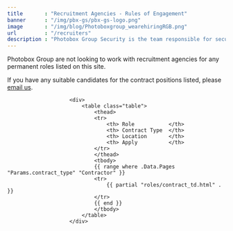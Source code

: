 ```yaml
---
title       : "Recruitment Agencies - Rules of Engagement"
banner      : "/img/pbx-gs/pbx-gs-logo.png"
image       : "/img/blog/Photoboxgroup_wearehiringRGB.png"
url         : "/recruiters"
description : "Photobox Group Security is the team responsible for securing magic moments for customers of our brands."
---
```


Photobox Group are not looking to work with recruitment agencies for any permanent roles listed on this site. 

If you have any suitable candidates for the contract positions listed, please [email us](mailto:project-cx@photobox.com).

                        <div>
                            <table class="table">
                                <thead>
                                <tr>
                                    <th> Role           </th>
                                    <th> Contract Type  </th>
                                    <th> Location       </th>
                                    <th> Apply          </th>
                                </tr>
                                </thead>
                                <tbody>
                                {{ range where .Data.Pages "Params.contract_type" "Contractor" }}
                                <tr>
                                    {{ partial "roles/contract_td.html" . }}
                                </tr>
                                {{ end }}
                                </tbody>
                            </table>
                        </div>

